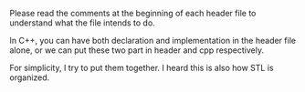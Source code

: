 Please read the comments at the beginning of each header file to understand what the file intends to do.

In C++, you can have both declaration and implementation in the header file alone, or we can put these two part in header and cpp respectively.

For simplicity, I try to put them together. I heard this is also how STL is organized.

